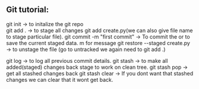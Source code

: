 
## Git tutorial:

git init -> to initalize the git repo <br>
git add . -> to stage all changes git add create.py(we can also  give file name to stage particular file).
git commit -m "first commit" -> To commit the or to save the current staged data. m for message
git restore --staged create.py -> to unstage the file (go to untracked we again need to git add .)

git log -> to log all previous commit details.
git stash -> to make all added(staged) changes back stage to work on clean tree.
git stash pop -> get all stashed changes back
git stash clear -> If you dont want that stashed changes we can clear that it wont get back.
